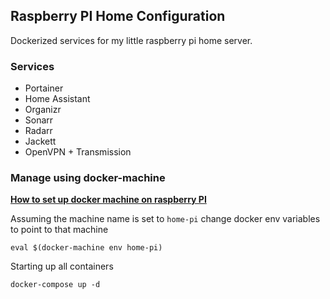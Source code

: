 ## Raspberry PI Home Configuration

Dockerized services for my little raspberry pi home server.


### Services

- Portainer
- Home Assistant
- Organizr
- Sonarr
- Radarr
- Jackett
- OpenVPN + Transmission

### Manage using docker-machine

**[How to set up docker machine on raspberry PI](https://gist.github.com/tsubik/5b5e724830a2f5b6cb1a42a86e3342b6)**

Assuming the machine name is set to `home-pi` change docker env variables to point to that machine

``` shell
eval $(docker-machine env home-pi)
```

Starting up all containers

``` shell
docker-compose up -d
```
